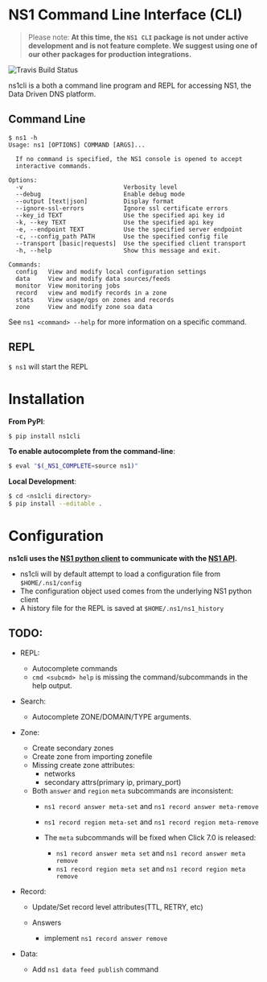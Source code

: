 NS1 Command Line Interface (CLI)
==================================

> Please note:
> **At this time, the `NS1 CLI` package is not under active development and is
> not feature complete. We suggest using one of our other packages for
> production integrations.**

![Travis Build Status](https://travis-ci.org/ns1/ns1-cli.svg?branch=develop)

ns1cli is a both a command line program and REPL for accessing NS1, the Data Driven DNS platform.

## Command Line

```
$ ns1 -h
Usage: ns1 [OPTIONS] COMMAND [ARGS]...

  If no command is specified, the NS1 console is opened to accept
  interactive commands.

Options:
  -v                            Verbosity level
  --debug                       Enable debug mode
  --output [text|json]          Display format
  --ignore-ssl-errors           Ignore ssl certificate errors
  --key_id TEXT                 Use the specified api key id
  -k, --key TEXT                Use the specified api key
  -e, --endpoint TEXT           Use the specified server endpoint
  -c, --config_path PATH        Use the specified config file
  --transport [basic|requests]  Use the specified client transport
  -h, --help                    Show this message and exit.

Commands:
  config   View and modify local configuration settings
  data     View and modify data sources/feeds
  monitor  View monitoring jobs
  record   view and modify records in a zone
  stats    View usage/qps on zones and records
  zone     View and modify zone soa data
```

See `ns1 <command> --help` for more information on a specific command.

## REPL

` $ ns1 ` will start the REPL


Installation
============

__From PyPI__:

```bash
$ pip install ns1cli
```

__To enable autocomplete from the command-line__:

```bash
$ eval "$(_NS1_COMPLETE=source ns1)"
```

__Local Development__:

```bash
$ cd <ns1cli directory>
$ pip install --editable .
```

Configuration
=============

__ns1cli uses the [NS1 python client](https://github.com/ns1/nsone-python) to communicate with the [NS1 API](https://ns1.com/api/).__

 - ns1cli will by default attempt to load a configuration file from `$HOME/.ns1/config`
 - The configuration object used comes from the underlying NS1 python client
 - A history file for the REPL is saved at `$HOME/.ns1/ns1_history`


## TODO:

- REPL:
	- Autocomplete commands
	- `cmd <subcmd> help` is missing the command/subcommands in the help output.

- Search:
	- Autocomplete ZONE/DOMAIN/TYPE arguments.

- Zone:
   - Create secondary zones
   - Create zone from importing zonefile
   - Missing create zone attributes:
      - networks
      - secondary attrs(primary ip, primary_port)
   - Both `answer` and `region` `meta` subcommands are inconsistent:
      - `ns1 record answer meta-set` and `ns1 record answer meta-remove`
      - `ns1 record region meta-set` and `ns1 record region meta-remove`
      
      - The `meta` subcommands will be fixed when Click 7.0 is released:
      	- `ns1 record answer meta set` and `ns1 record answer meta remove`
      	- `ns1 record region meta set` and `ns1 record region meta remove`

      
- Record:
   - Update/Set record level attributes(TTL, RETRY, etc)
   
   - Answers
     - implement `ns1 record answer remove`
     
- Data:
	- Add `ns1 data feed publish` command

